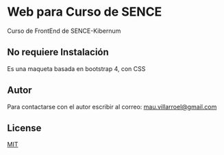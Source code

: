 # Web para Curso de SENCE

Curso de FrontEnd de SENCE-Kibernum

## No requiere Instalación

Es una maqueta basada en bootstrap 4, con CSS 


## Autor
Para contactarse con el autor escribir al correo: mau.villarroel@gmail.com

## License
[MIT](https://choosealicense.com/licenses/mit/)